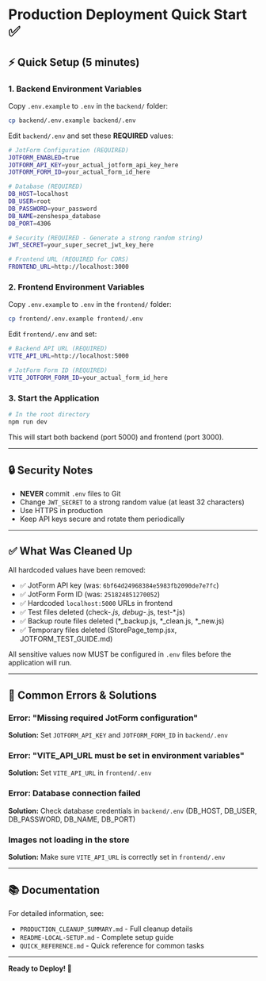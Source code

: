 # Production Deployment Quick Start ✅

## ⚡ Quick Setup (5 minutes)

### 1. Backend Environment Variables
Copy `.env.example` to `.env` in the `backend/` folder:
```bash
cp backend/.env.example backend/.env
```

Edit `backend/.env` and set these **REQUIRED** values:
```bash
# JotForm Configuration (REQUIRED)
JOTFORM_ENABLED=true
JOTFORM_API_KEY=your_actual_jotform_api_key_here
JOTFORM_FORM_ID=your_actual_form_id_here

# Database (REQUIRED)
DB_HOST=localhost
DB_USER=root
DB_PASSWORD=your_password
DB_NAME=zenshespa_database
DB_PORT=4306

# Security (REQUIRED - Generate a strong random string)
JWT_SECRET=your_super_secret_jwt_key_here

# Frontend URL (REQUIRED for CORS)
FRONTEND_URL=http://localhost:3000
```

### 2. Frontend Environment Variables
Copy `.env.example` to `.env` in the `frontend/` folder:
```bash
cp frontend/.env.example frontend/.env
```

Edit `frontend/.env` and set:
```bash
# Backend API URL (REQUIRED)
VITE_API_URL=http://localhost:5000

# JotForm Form ID (REQUIRED)
VITE_JOTFORM_FORM_ID=your_actual_form_id_here
```

### 3. Start the Application
```bash
# In the root directory
npm run dev
```

This will start both backend (port 5000) and frontend (port 3000).

---

## 🔒 Security Notes

- **NEVER** commit `.env` files to Git
- Change `JWT_SECRET` to a strong random value (at least 32 characters)
- Use HTTPS in production
- Keep API keys secure and rotate them periodically

---

## ✅ What Was Cleaned Up

All hardcoded values have been removed:
- ✅ JotForm API key (was: `6bf64d24968384e5983fb2090de7e7fc`)
- ✅ JotForm Form ID (was: `251824851270052`)
- ✅ Hardcoded `localhost:5000` URLs in frontend
- ✅ Test files deleted (check-*.js, debug-*.js, test-*.js)
- ✅ Backup route files deleted (*_backup.js, *_clean.js, *_new.js)
- ✅ Temporary files deleted (StorePage_temp.jsx, JOTFORM_TEST_GUIDE.md)

All sensitive values now MUST be configured in `.env` files before the application will run.

---

## 🚨 Common Errors & Solutions

### Error: "Missing required JotForm configuration"
**Solution:** Set `JOTFORM_API_KEY` and `JOTFORM_FORM_ID` in `backend/.env`

### Error: "VITE_API_URL must be set in environment variables"
**Solution:** Set `VITE_API_URL` in `frontend/.env`

### Error: Database connection failed
**Solution:** Check database credentials in `backend/.env` (DB_HOST, DB_USER, DB_PASSWORD, DB_NAME, DB_PORT)

### Images not loading in the store
**Solution:** Make sure `VITE_API_URL` is correctly set in `frontend/.env`

---

## 📚 Documentation

For detailed information, see:
- `PRODUCTION_CLEANUP_SUMMARY.md` - Full cleanup details
- `README-LOCAL-SETUP.md` - Complete setup guide
- `QUICK_REFERENCE.md` - Quick reference for common tasks

---

**Ready to Deploy! 🚀**
